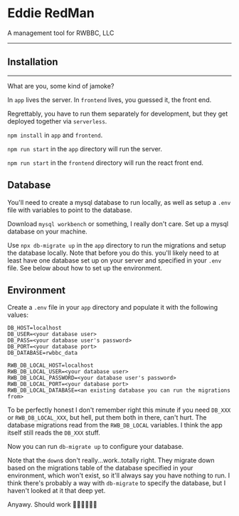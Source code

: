 # Eddie RedMan

A management tool for RWBBC, LLC

---
## Installation
---

What are you, some kind of jamoke?

In `app` lives the server. In `frontend` lives, you guessed it, the front end.

Regrettably, you have to run them separately for development, but they get deployed together via `serverless`.

`npm install` in `app` and `frontend`.

`npm run start` in the `app` directory will run the server.

`npm run start` in the `frontend` directory will run the react front end.


## Database

You'll need to create a mysql database to run locally, as well as setup a `.env` file with variables to point to the database.

Download `mysql workbench` or something, I really don't care. Set up a mysql database on your machine.

Use `npx db-migrate up` in the `app` directory to run the migrations and setup the database locally. Note that before you do this. you'll likely need to at least have one database set up on your server and specified in your `.env` file. See below about how to set up the environment.

## Environment

Create a `.env` file in your `app` directory and populate it with the following values:

```
DB_HOST=localhost
DB_USER=<your database user>
DB_PASS=<your database user's password>
DB_PORT=<your database port>
DB_DATABASE=rwbbc_data

RWB_DB_LOCAL_HOST=localhost
RWB_DB_LOCAL_USER=<your database user>
RWB_DB_LOCAL_PASSWORD=<your database user's password>
RWB_DB_LOCAL_PORT=<your database port>
RWB_DB_LOCAL_DATABASE=<an existing database you can run the migrations from>
```

To be perfectly honest I don't remember right this minute if you need `DB_XXX` or `RWB_DB_LOCAL_XXX`, but hell, put them both in there, can't hurt. The database migrations read from the `RWB_DB_LOCAL` variables. I think the app itself still reads the `DB_XXX` stuff.

Now you can run `db-migrate up` to configure your database.

Note that the `down`s don't really...work..totally right. They migrate down based on the migrations table of the database specified in your environment, which won't exist, so it'll always say you have nothing to run. I think there's probably a way with `db-migrate` to specify the database, but I haven't looked at it that deep yet.

Anyawy. Should work 🤷‍♀️🤷‍♀️🤷‍♀️